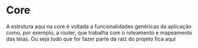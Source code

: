 # Core

A estrutura aqui na core é voltada a funcionalidades genéricas da aplicação como,
por exemplo, a router, que trabalha com o roteamento e mapeamento das telas.
Ou seja tudo que for fazer parte da raíz do projeto fica aqui 
